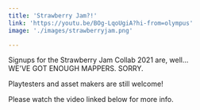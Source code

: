 ```yaml
---
title: 'Strawberry Jam?!'
link: 'https://youtu.be/BOg-LqoUgiA?hi-from=olympus'
image: './images/strawberryjam.png'

---
```


Signups for the Strawberry Jam Collab 2021 are, well...  
WE'VE GOT ENOUGH MAPPERS. SORRY.  

Playtesters and asset makers are still welcome!

Please watch the video linked below for more info.
